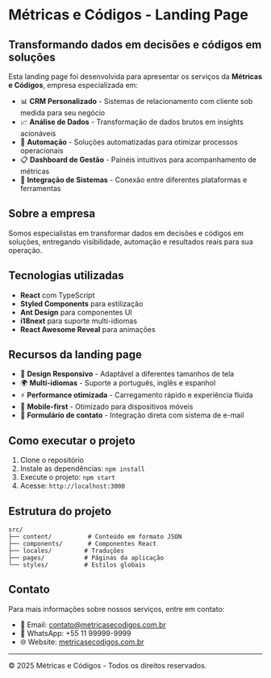 # Métricas e Códigos - Landing Page

## Transformando dados em decisões e códigos em soluções

Esta landing page foi desenvolvida para apresentar os serviços da **Métricas e Códigos**, empresa especializada em:

- 📊 **CRM Personalizado** - Sistemas de relacionamento com cliente sob medida para seu negócio
- 📈 **Análise de Dados** - Transformação de dados brutos em insights acionáveis
- 🤖 **Automação** - Soluções automatizadas para otimizar processos operacionais
- 📋 **Dashboard de Gestão** - Painéis intuitivos para acompanhamento de métricas
- 🔗 **Integração de Sistemas** - Conexão entre diferentes plataformas e ferramentas

## Sobre a empresa

Somos especialistas em transformar dados em decisões e códigos em soluções, entregando visibilidade, automação e resultados reais para sua operação.

## Tecnologias utilizadas

- **React** com TypeScript
- **Styled Components** para estilização
- **Ant Design** para componentes UI
- **i18next** para suporte multi-idiomas
- **React Awesome Reveal** para animações

## Recursos da landing page

- 🎨 **Design Responsivo** - Adaptável a diferentes tamanhos de tela
- 🌍 **Multi-idiomas** - Suporte a português, inglês e espanhol
- ⚡ **Performance otimizada** - Carregamento rápido e experiência fluida
- 📱 **Mobile-first** - Otimizado para dispositivos móveis
- 📧 **Formulário de contato** - Integração direta com sistema de e-mail

## Como executar o projeto

1. Clone o repositório
2. Instale as dependências: `npm install`
3. Execute o projeto: `npm start`
4. Acesse: `http://localhost:3000`

## Estrutura do projeto

```
src/
├── content/          # Conteúdo em formato JSON
├── components/       # Componentes React
├── locales/         # Traduções
├── pages/           # Páginas da aplicação
└── styles/          # Estilos globais
```

## Contato

Para mais informações sobre nossos serviços, entre em contato:

- 📧 Email: contato@metricasecodigos.com.br
- 📱 WhatsApp: +55 11 99999-9999
- 🌐 Website: [metricasecodigos.com.br](https://metricasecodigos.com.br)

---

© 2025 Métricas e Códigos - Todos os direitos reservados.
